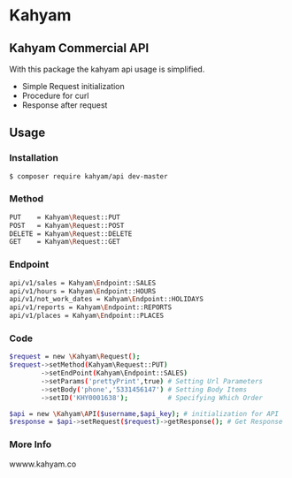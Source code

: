 # Kahyam
## Kahyam Commercial API
With this package the kahyam api usage is simplified.
  - Simple Request initialization
  - Procedure for curl
  - Response after request

## Usage
### Installation

```sh
$ composer require kahyam/api dev-master
```

### Method
```sh
PUT    = Kahyam\Request::PUT
POST   = Kahyam\Request::POST
DELETE = Kahyam\Request::DELETE
GET    = Kahyam\Request::GET
```
### Endpoint
```sh
api/v1/sales = Kahyam\Endpoint::SALES
api/v1/hours = Kahyam\Endpoint::HOURS
api/v1/not_work_dates = Kahyam\Endpoint::HOLIDAYS
api/v1/reports = Kahyam\Endpoint::REPORTS
api/v1/places = Kahyam\Endpoint::PLACES
```
### Code
```sh
$request = new \Kahyam\Request();
$request->setMethod(Kahyam\Request::PUT)
        ->setEndPoint(Kahyam\Endpoint::SALES)
        ->setParams('prettyPrint',true) # Setting Url Parameters
        ->setBody('phone','5331456147') # Setting Body Items
        ->setID('KHY0001638');          # Specifying Which Order

$api = new \Kahyam\API($username,$api_key); # initialization for API
$response = $api->setRequest($request)->getResponse(); # Get Response
``` 
### More Info

wwww.kahyam.co

